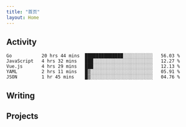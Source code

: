 ```yaml
---
title: "首页"
layout: Home
---
```


## Activity
<!--START_SECTION:waka-->
```text
Go           20 hrs 44 mins  ██████████████░░░░░░░░░░░   56.03 % 
JavaScript   4 hrs 32 mins   ███░░░░░░░░░░░░░░░░░░░░░░   12.27 % 
Vue.js       4 hrs 29 mins   ███░░░░░░░░░░░░░░░░░░░░░░   12.13 % 
YAML         2 hrs 11 mins   █▒░░░░░░░░░░░░░░░░░░░░░░░   05.91 % 
JSON         1 hr 45 mins    █▒░░░░░░░░░░░░░░░░░░░░░░░   04.76 % 
```
<!--END_SECTION:waka-->

## Writing
<PindedPosts />

## Projects
<Projects />
